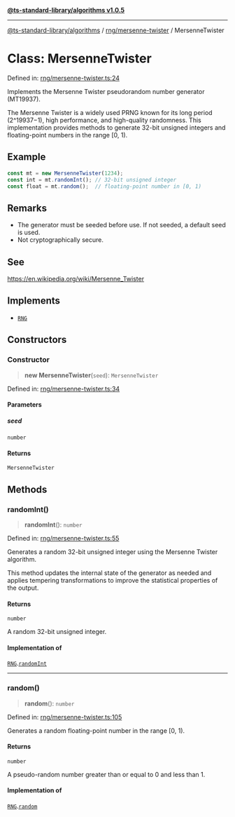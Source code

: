 [**@ts-standard-library/algorithms v1.0.5**](../../../README.md)

***

[@ts-standard-library/algorithms](../../../modules.md) / [rng/mersenne-twister](../README.md) / MersenneTwister

# Class: MersenneTwister

Defined in: [rng/mersenne-twister.ts:24](https://github.com/gabaudette/ts-stdlib/blob/7333da76bc775fbabd0907ad8519b912cfc2fe26/packages/algorithms/src/rng/mersenne-twister.ts#L24)

Implements the Mersenne Twister pseudorandom number generator (MT19937).

The Mersenne Twister is a widely used PRNG known for its long period (2^19937−1),
high performance, and high-quality randomness. This implementation provides methods
to generate 32-bit unsigned integers and floating-point numbers in the range [0, 1).

## Example

```typescript
const mt = new MersenneTwister(1234);
const int = mt.randomInt(); // 32-bit unsigned integer
const float = mt.random();  // floating-point number in [0, 1)
```

## Remarks

- The generator must be seeded before use. If not seeded, a default seed is used.
- Not cryptographically secure.

## See

https://en.wikipedia.org/wiki/Mersenne_Twister

## Implements

- [`RNG`](../../interface/rng.interface/interfaces/RNG.md)

## Constructors

### Constructor

> **new MersenneTwister**(`seed`): `MersenneTwister`

Defined in: [rng/mersenne-twister.ts:34](https://github.com/gabaudette/ts-stdlib/blob/7333da76bc775fbabd0907ad8519b912cfc2fe26/packages/algorithms/src/rng/mersenne-twister.ts#L34)

#### Parameters

##### seed

`number`

#### Returns

`MersenneTwister`

## Methods

### randomInt()

> **randomInt**(): `number`

Defined in: [rng/mersenne-twister.ts:55](https://github.com/gabaudette/ts-stdlib/blob/7333da76bc775fbabd0907ad8519b912cfc2fe26/packages/algorithms/src/rng/mersenne-twister.ts#L55)

Generates a random 32-bit unsigned integer using the Mersenne Twister algorithm.

This method updates the internal state of the generator as needed and applies
tempering transformations to improve the statistical properties of the output.

#### Returns

`number`

A random 32-bit unsigned integer.

#### Implementation of

[`RNG`](../../interface/rng.interface/interfaces/RNG.md).[`randomInt`](../../interface/rng.interface/interfaces/RNG.md#randomint)

***

### random()

> **random**(): `number`

Defined in: [rng/mersenne-twister.ts:105](https://github.com/gabaudette/ts-stdlib/blob/7333da76bc775fbabd0907ad8519b912cfc2fe26/packages/algorithms/src/rng/mersenne-twister.ts#L105)

Generates a random floating-point number in the range [0, 1).

#### Returns

`number`

A pseudo-random number greater than or equal to 0 and less than 1.

#### Implementation of

[`RNG`](../../interface/rng.interface/interfaces/RNG.md).[`random`](../../interface/rng.interface/interfaces/RNG.md#random)
